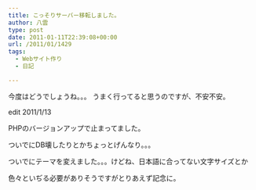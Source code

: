 ```yaml
---
title: こっそりサーバー移転しました。
author: 八雲
type: post
date: 2011-01-11T22:39:08+00:00
url: /2011/01/1429
tags:
  - Webサイト作り
  - 日記

---
```

今度はどうでしょうね。。。 うまく行ってると思うのですが、不安不安。

edit 2011/1/13
  
PHPのバージョンアップで止まってました。
  
ついでにDB壊したりとかちょっとげんなり。。。

ついでにテーマを変えました。。。けどね、日本語に合ってない文字サイズとか
  
色々といぢる必要がありそうですがとりあえず記念に。
